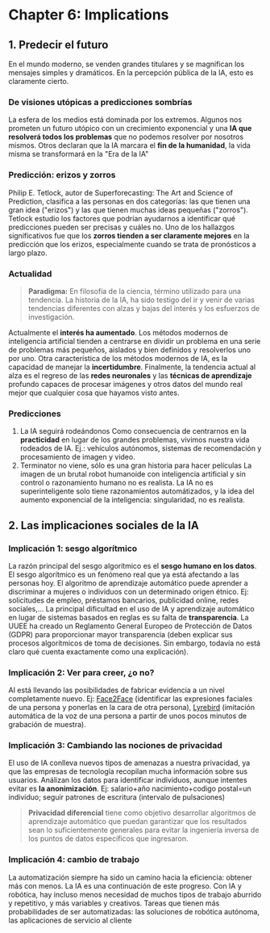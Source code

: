 # Chapter 6: Implications


## 1. Predecir el futuro
En el mundo moderno, se venden grandes titulares y se magnifican los mensajes simples y dramáticos. En la percepción pública de la IA, esto es claramente cierto. 

### De visiones utópicas a predicciones sombrías
La esfera de los medios está dominada por los extremos. Algunos nos prometen un futuro utópico con un crecimiento exponencial y una **IA que resolverá todos los problemas** que no podemos resolver por nosotros mismos. Otros declaran que la IA marcara el **fin de la humanidad**, la vida misma se transformará en la "Era de la IA"

### Predicción: erizos y zorros
Philip E. Tetlock, autor de Superforecasting: The Art and Science of Prediction, clasifica a las personas en dos categorías: las que tienen una gran idea ("erizos") y las que tienen muchas ideas pequeñas ("zorros"). Tetlock  estudio los factores que podrían ayudarnos a identificar qué predicciones pueden ser precisas y cuáles no. Uno de los hallazgos significativos fue que los  **zorros tienden a ser claramente mejores** en la predicción que los erizos, especialmente cuando se trata de pronósticos a largo plazo.

### Actualidad
> **Paradigma:** En filosofía de la ciencia, término utilizado para una tendencia. La historia de la IA, ha sido testigo del ir y venir de varias tendencias diferentes con alzas y bajas del interés y los esfuerzos de investigación. 

Actualmente el **interés ha aumentado**. Los métodos modernos de inteligencia artificial tienden a centrarse en dividir un problema en una serie de problemas más pequeños, aislados y bien definidos y resolverlos uno por uno. 
Otra característica de los métodos modernos de IA, es la capacidad de manejar la **incertidumbre**. 
Finalmente, la tendencia actual al alza es el regreso de las **redes neuronales** y las **técnicas de aprendizaje** profundo capaces de procesar imágenes y otros datos del mundo real mejor que cualquier cosa que hayamos visto antes.


### Predicciones

 1. La IA seguirá rodeándonos
 Como consecuencia de centrarnos en la **practicidad** en lugar de los grandes problemas, vivimos
    nuestra vida rodeados de IA. Ej.: vehículos autónomos, sistemas de recomendación y procesamiento de imagen y video.
 2. Terminator no viene, sólo es una gran historia para hacer películas
La imagen de un brutal robot humanoide con inteligencia artificial y sin control o razonamiento humano no es realista. La IA no es superinteligente solo tiene razonamientos automátizados, y la idea del aumento exponencial de la inteligencia: singularidad, no es realista.

## 2. Las implicaciones sociales de la IA

### Implicación 1: sesgo algorítmico
La razón principal del sesgo algorítmico es el **sesgo humano en los datos**.
El sesgo algorítmico es un fenómeno real que ya está afectando a las personas hoy.
El algoritmo de aprendizaje automático puede aprender a discriminar a mujeres o individuos con un determinado origen étnico.
Ej: solicitudes de empleo, préstamos bancarios, publicidad online, redes sociales,...
La principal dificultad en el uso de IA y aprendizaje automático en lugar de sistemas basados ​​en reglas es su falta de **transparencia**. La UUEE ha creado un Reglamento General Europeo de Protección de Datos (GDPR) para proporcionar mayor transparencia (deben explicar sus procesos algorítmicos de toma de decisiones. Sin embargo, todavía no está claro qué cuenta exactamente como una explicación).

###  Implicación 2: Ver para creer, ¿o no?
AI está llevando las posibilidades de fabricar evidencia a un nivel completamente nuevo.
Ej: [Face2Face](https://www.youtube.com/watch?v=ohmajJTcpNk) (identificar las expresiones faciales de una persona y ponerlas en la cara de otra persona), [Lyrebird](https://lyrebird.ai/) (imitación automática de la voz de una persona a partir de unos pocos minutos de grabación de muestra).

### Implicación 3: Cambiando las nociones de privacidad
El uso de IA conlleva nuevos tipos de amenazas a nuestra privacidad, ya que las empresas de tecnología recopilan mucha información sobre sus usuarios. 
Análizan los datos para identificar individuos, aunque intentes evitar es **la anonimización**.
Ej: salario+año nacimiento+codigo postal=un individuo; seguir patrones de escritura (intervalo de pulsaciones)

> **Privacidad diferencial** tiene como objetivo desarrollar algoritmos de
> aprendizaje automático que puedan garantizar que los resultados sean
> lo suficientemente generales para evitar la ingeniería inversa de los
> puntos de datos específicos que ingresaron.

### Implicación 4: cambio de trabajo
La automatización siempre ha sido un camino hacia la eficiencia: obtener más con menos. La IA es una continuación de este progreso. Con IA y robótica, hay incluso menos necesidad de muchos tipos de trabajo aburrido y repetitivo, y más variables y creativos.
Tareas que tienen más probabilidades de ser automatizadas: las soluciones de robótica autónoma, las aplicaciones de servicio al cliente
